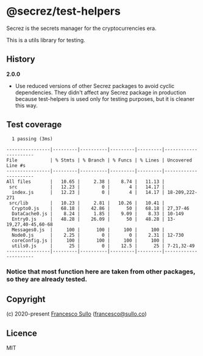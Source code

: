 # @secrez/test-helpers

Secrez is the secrets manager for the cryptocurrencies era.

This is a utils library for testing.

## History

**2.0.0**

- Use reduced versions of other Secrez packages to avoid cyclic dependencies. They didn't affect any Secrez package in production because test-helpers is used only for testing purposes, but it is cleaner this way.

## Test coverage

```
  1 passing (3ms)

----------------|---------|----------|---------|---------|----------------------
File            | % Stmts | % Branch | % Funcs | % Lines | Uncovered Line #s    
----------------|---------|----------|---------|---------|----------------------
All files       |   10.65 |     2.38 |    8.74 |   11.13 |                      
 src            |   12.23 |        0 |       4 |   14.17 |                      
  index.js      |   12.23 |        0 |       4 |   14.17 | 18-209,222-271       
 src/lib        |   10.23 |     2.81 |   10.26 |   10.41 |                      
  Crypto0.js    |   68.18 |    42.86 |      50 |   68.18 | 27,37-46             
  DataCache0.js |    8.24 |     1.85 |    9.09 |    8.33 | 10-149               
  Entry0.js     |   48.28 |    26.09 |      50 |   48.28 | 13-19,27,40-45,60-68 
  Messages0.js  |     100 |      100 |     100 |     100 |                      
  Node0.js      |    2.25 |        0 |       0 |    2.31 | 12-730               
  coreConfig.js |     100 |      100 |     100 |     100 |                      
  utils0.js     |      25 |        0 |    12.5 |      25 | 7-21,32-49           
----------------|---------|----------|---------|---------|----------------------
```

### Notice that most function here are taken from other packages, so they are already tested.

## Copyright

(c) 2020-present [Francesco Sullo](https://francesco.sullo.co) (<francesco@sullo.co>)

## Licence

MIT
